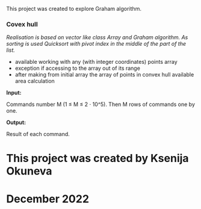 This project was created to explore Graham algorithm.

### Covex hull

*Realisation is based on vector like class Array and Graham algorithm. As sorting is used Quicksort with pivot index in the middle of the part of the list.*

* available working with any (with integer coordinates) points array
* exception if accessing to the array out of its range
* after making from initial array the array of points in convex hull available area calculation

**Input:**

Commands number M (1 ≤ M ≤ 2 ⋅ 10^5). Then M rows of commands one by one.

**Output:**

Result of each command.

# This project was created by Ksenija Okuneva 
# December 2022
